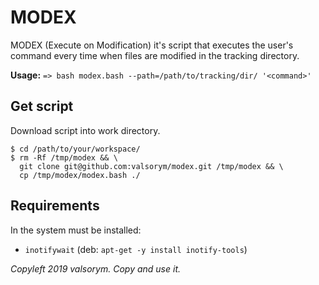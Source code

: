 # MODEX
MODEX (Execute on Modification) it's script that executes the user's command every time when files are modified in the tracking directory.

**Usage:** `=> bash modex.bash --path=/path/to/tracking/dir/ '<command>'`

## Get script
Download script into work directory.
```
$ cd /path/to/your/workspace/
$ rm -Rf /tmp/modex && \
  git clone git@github.com:valsorym/modex.git /tmp/modex && \
  cp /tmp/modex/modex.bash ./
```

## Requirements
In the system must be installed:
- `inotifywait` (deb: `apt-get -y install inotify-tools`)

*Copyleft 2019 valsorym. Copy and use it.*
